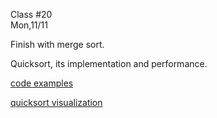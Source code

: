 <div class="lecture1">

<div class="column_date">
<p markdown="block">

Class #20 <br>
Mon,11/11

</p>
</div>
<div class="column_materials">
<p markdown="block">

Finish with merge sort.

Quicksort, its implementation and performance.


[code examples](https://github.com/joannakl/cs102_resources/tree/master/code_examples/search_sort)

[quicksort visualization](https://opendsa-server.cs.vt.edu/ODSA/Books/Everything/html/Quicksort.html)
</p>
</div>

<div class="column_assign">
<p markdown="block">



</p>
</div>

</div>
